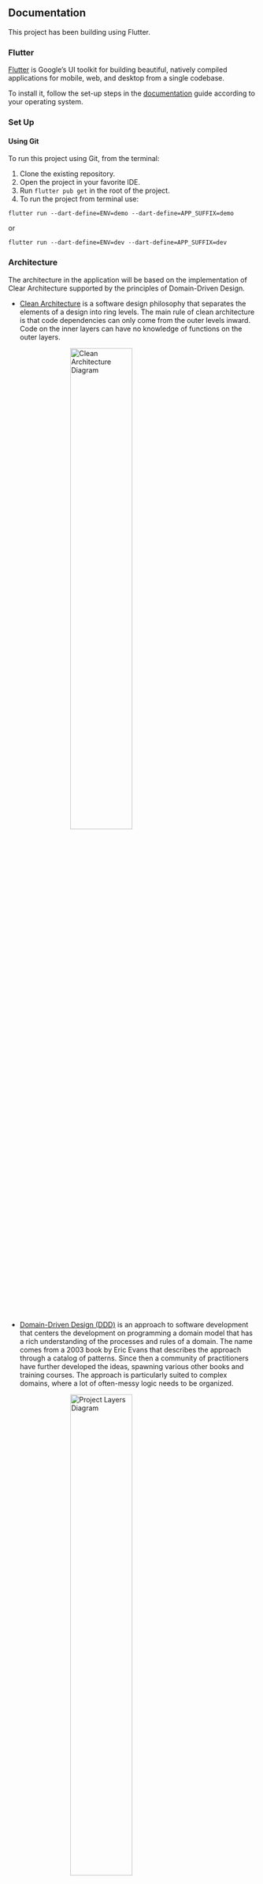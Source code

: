 ## Documentation

This project has been building using Flutter.

### Flutter 

[Flutter][flutter.dev] is Google’s UI toolkit for building beautiful, natively compiled applications for mobile, web, and desktop from a single codebase. 
 
To install it, follow the set-up steps in the [documentation][flutter.dev/install] guide according to your operating system. 

[flutter.dev]: https://flutter.dev/ 

[flutter.dev/install]: https://flutter.dev/docs/get-started/install 

### Set Up

#### Using Git

To run this project using Git, from the terminal:

1. Clone the existing repository.
2. Open the project in your favorite IDE.
3. Run `flutter pub get` in the root of the project. 
4. To run the project from terminal use:

```
flutter run --dart-define=ENV=demo --dart-define=APP_SUFFIX=demo
```
or 

```
flutter run --dart-define=ENV=dev --dart-define=APP_SUFFIX=dev
```

### Architecture 

The architecture in the application will be based on the implementation of Clear Architecture supported by the principles of Domain-Driven Design. 

* [Clean Architecture][ca] is a software design philosophy that separates the elements of a design into ring levels. The main rule of clean architecture is that code dependencies can only come from the outer levels inward. Code on the inner layers can have no knowledge of functions on the outer layers.

<img alt="Clean Architecture Diagram" src="./docs/img/clean_architecture.jpg"  style="display: block; margin-left: auto; margin-right: auto; width: 50%; margin-bottom: 20px;"/>

[ca]: https://blog.cleancoder.com/uncle-bob/2012/08/13/the-clean-architecture.html

* [Domain-Driven Design (DDD)][ddd] is an approach to software development that centers the development on programming a domain model that has a rich understanding of the processes and rules of a domain. The name comes from a 2003 book by Eric Evans that describes the approach through a catalog of patterns. Since then a community of practitioners have further developed the ideas, spawning various other books and training courses. The approach is particularly suited to complex domains, where a lot of often-messy logic needs to be organized. 

<img alt="Project Layers Diagram" src="./docs/img/clean_arch.png"  style="display: block; margin-left: auto; margin-right: auto; width: 50%; margin-bottom: 20px;"/>

[ddd]: http://www.methodsandtools.com/archive/archive.php?id=97

### Project Structure

This project has a folder structure that depends on the architecture we are implementing. Each feature is present and is managed separately in each layer.

    ├─ lib
        ├─ Application
            ├─ Auth
                ├─ auth_state
                ├─ login_page_state
        ├─ Domain
            ├─ Auth
                ├─ models
                    ├─ user
                    ├─ ...
                ├─ use_cases
                    ├─ login
                    ├─ logout
                ├─ interfaces
            ├─ Core
        ├─ Infrastructure 
            ├─ Auth  
            ├─ Core
        ├─ Presentation
            ├─ Auth
                ├─ login_page
            ├─ Core
            

To add a new feature, just add a new folder with the name of it in each layer.

## Develop

### State Management (Provider + Service Locator)

* For State Management, this project is using [Provider][provider], the google recommended way to develop Flutter apps. Provider is a wrapper around InheritedWidget to make them easier to use and more reusable. We strongly recommend to read the [oficial documentation][provider], the [oficial example][example] and [this guide][guide] to evacuate all doubts before contributing to this project. 

* [GetIt][get_it] Simple direct Service Locator that allows to decouple the interface from a concrete implementation and to access the concrete implementation from everywhere in the app.

[get_it]: https://pub.dev/packages/get_it
[provider]: https://pub.dev/packages/provider
[guide]: https://medium.com/flutter-community/making-sense-all-of-those-flutter-providers-e842e18f45dd
[example]: https://flutter.dev/docs/development/data-and-backend/state-mgmt/simple

### Build Runner 

* [Build Runner][build_runner] is a package that provides a concrete way of generating files using Dart code, outside of tools like pub.
In the project, there are some clases that needs to be auto generated, like the `Routes` and `Injectable Class`.

To keep this files updated,run the next command from the terminal:

```
flutter pub run build_runner watch --delete-conflicting-outputs
```

[build_runner]: https://pub.dev/packages/build_runner

### Native Splash Screen

This project uses the [flutter_native_splash][splash] plugin to generate the native splash for android and ios. The splash screen is just a color here, and the animated logo y a dart screen. To regenerate the splash, change the options in the pubspec file and run:

```
flutter clean
flutter pub run flutter_native_splash:create
flutter run...
```

[splash]: https://pub.dev/packages/flutter_native_splash

## Working with responsive screens and different devices

All screens must be scalable due the different sizes of screens and big amount of device types.

To make a responsive view, we are going to follow [this approach](https://medium.com/flutter-community/flutter-effectively-scale-ui-according-to-different-screen-sizes-2cb7c115ea0a).

To simplify the development and centralize the process, we develop a set of widgets that shares all the information needed to make a responsive screen. These widget are the following:

- ResponsiveWidget (located in presentation/core/widgets/device_detector.dart) is the widget that generate all information related to the device and shares it with its childs.

- DeviceDetector (located in the same file than Responsive Widget) will identify the type of your device (phone/tablet) and allow us to provide different views for each one. DeviceDetector uses a ResposiveWidget and shares the same information to its childs.

- OrientationLayout (located in the same file than Responsive Widget) will identify the orientation of the device and allow us to provide different views for each orientation. You can combine this widget with the DeviceDetector to provide all posible combinations of screen sizes and orientation

On the other hand, using these widgets, we create the most common responsive widgets:

-ResponsiveText: Is like the Text widget, but it will change its text size according to the screen size. You can find this widget in presentation/core/widgets/responsive_text.

- ResponsiveInput: Is like the TextFormField widget, but it will change its text size according to the screen size. You can find this widget in presentation/core/widgets/responsive_text.

In both cases, you need to provide the TextType param to choose the textStyle. TextStyle calculation is made in the same file, you can change it, but be aware all the App is goint to be using it.


## Deployment

#### Release version for Android

To generate the release version for Android:

1. Update the version in the `pubspec.yaml` file:
2. Run the next command from the terminal.

```
flutter build apk --release --dart-define=ENV=dev --dart-define=APP_SUFFIX=dev 
```

3. Upload the generated file to AppCenter.

For more info or possible issues in release versions, please check the [Documentation for Android Deployment][deploymentAndroid].

[deploymentAndroid]: https://flutter.dev/docs/deployment/android

#### Release version for iOS

To generate the release version for iOS:

1. Update the version in the `pubspec.yaml` file:
2. Run the next command from the terminal, to create the release build.

```
flutter build ios --release --dart-define=ENV=dev --dart-define=APP_SUFFIX=dev
```

3. Then you need to create a build archive, for that follow the documentation in the [Create a build archive][deploymentIos] section.

For more info or possible issues in release versions, please check the [Documentation for iOS Deployment][deploymentIos].

[deploymentIos]: https://flutter.dev/docs/deployment/ios


## Coverage Reports

To generate the code coverage report you need to install lcov:

Installing in Ubuntu:

```
sudo apt-get update -qq -y
sudo apt-get install lcov -y
```

Installing in Mac:

```
brew install lcov
```
Then, generate the lcov file by running all tests with the following command:

```
flutter test --coverage
```
The coverage info will be created on ```/coverage/lcov.info```.

For generate the html Code Coverage Report (only Mac and Ubuntu) run:

```
genhtml coverage/lcov.info -o coverage/html
```

Then, look for the index.html file and open with your favorite web-browser
